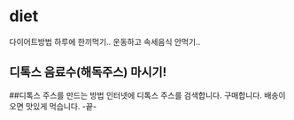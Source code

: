 # diet
다이어트방법
하루에 한끼먹기..
운동하고 속세음식 안먹기..

## 디톡스 음료수(해독주스) 마시기! ##

##디톡스 주스를 만드는 방법
인터넷에 디톡스 주스를 검색합니다.
구매합니다.
배송이 오면 맛있게 먹습니다.
-끝-
